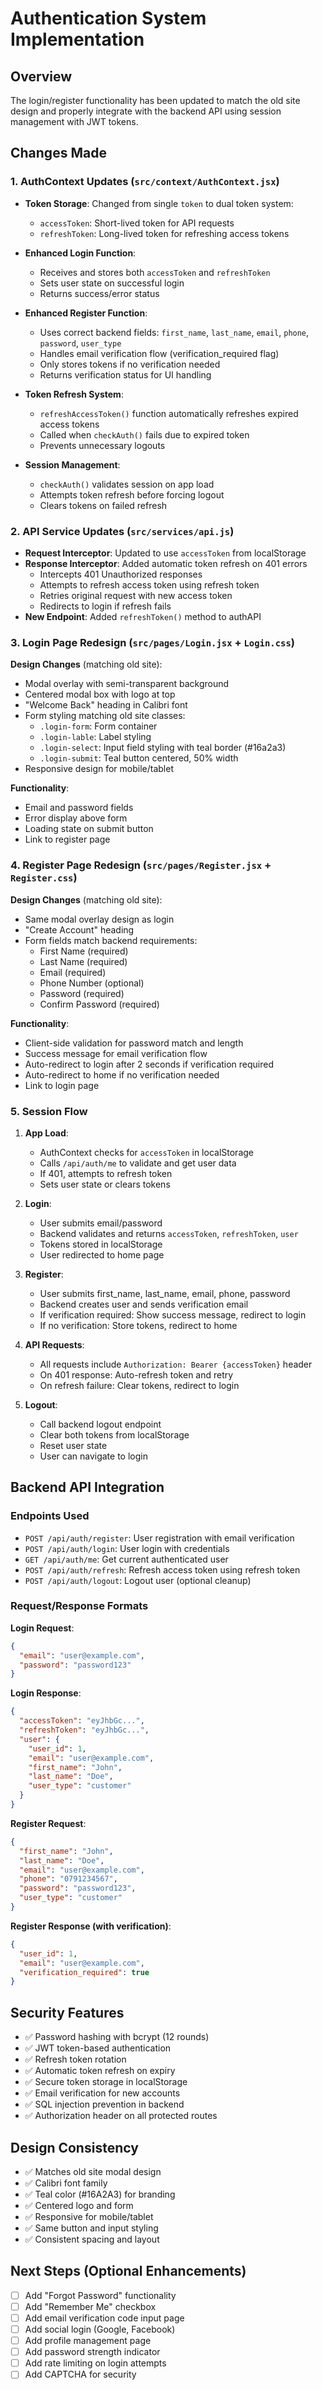 # Authentication System Implementation

## Overview
The login/register functionality has been updated to match the old site design and properly integrate with the backend API using session management with JWT tokens.

## Changes Made

### 1. AuthContext Updates (`src/context/AuthContext.jsx`)
- **Token Storage**: Changed from single `token` to dual token system:
  - `accessToken`: Short-lived token for API requests
  - `refreshToken`: Long-lived token for refreshing access tokens
  
- **Enhanced Login Function**:
  - Receives and stores both `accessToken` and `refreshToken`
  - Sets user state on successful login
  - Returns success/error status
  
- **Enhanced Register Function**:
  - Uses correct backend fields: `first_name`, `last_name`, `email`, `phone`, `password`, `user_type`
  - Handles email verification flow (verification_required flag)
  - Only stores tokens if no verification needed
  - Returns verification status for UI handling
  
- **Token Refresh System**:
  - `refreshAccessToken()` function automatically refreshes expired access tokens
  - Called when `checkAuth()` fails due to expired token
  - Prevents unnecessary logouts
  
- **Session Management**:
  - `checkAuth()` validates session on app load
  - Attempts token refresh before forcing logout
  - Clears tokens on failed refresh

### 2. API Service Updates (`src/services/api.js`)
- **Request Interceptor**: Updated to use `accessToken` from localStorage
- **Response Interceptor**: Added automatic token refresh on 401 errors
  - Intercepts 401 Unauthorized responses
  - Attempts to refresh access token using refresh token
  - Retries original request with new access token
  - Redirects to login if refresh fails
- **New Endpoint**: Added `refreshToken()` method to authAPI

### 3. Login Page Redesign (`src/pages/Login.jsx` + `Login.css`)
**Design Changes** (matching old site):
- Modal overlay with semi-transparent background
- Centered modal box with logo at top
- "Welcome Back" heading in Calibri font
- Form styling matching old site classes:
  - `.login-form`: Form container
  - `.login-lable`: Label styling
  - `.login-select`: Input field styling with teal border (#16a2a3)
  - `.login-submit`: Teal button centered, 50% width
- Responsive design for mobile/tablet

**Functionality**:
- Email and password fields
- Error display above form
- Loading state on submit button
- Link to register page

### 4. Register Page Redesign (`src/pages/Register.jsx` + `Register.css`)
**Design Changes** (matching old site):
- Same modal overlay design as login
- "Create Account" heading
- Form fields match backend requirements:
  - First Name (required)
  - Last Name (required)
  - Email (required)
  - Phone Number (optional)
  - Password (required)
  - Confirm Password (required)

**Functionality**:
- Client-side validation for password match and length
- Success message for email verification flow
- Auto-redirect to login after 2 seconds if verification required
- Auto-redirect to home if no verification needed
- Link to login page

### 5. Session Flow
1. **App Load**:
   - AuthContext checks for `accessToken` in localStorage
   - Calls `/api/auth/me` to validate and get user data
   - If 401, attempts to refresh token
   - Sets user state or clears tokens

2. **Login**:
   - User submits email/password
   - Backend validates and returns `accessToken`, `refreshToken`, `user`
   - Tokens stored in localStorage
   - User redirected to home page

3. **Register**:
   - User submits first_name, last_name, email, phone, password
   - Backend creates user and sends verification email
   - If verification required: Show success message, redirect to login
   - If no verification: Store tokens, redirect to home

4. **API Requests**:
   - All requests include `Authorization: Bearer {accessToken}` header
   - On 401 response: Auto-refresh token and retry
   - On refresh failure: Clear tokens, redirect to login

5. **Logout**:
   - Call backend logout endpoint
   - Clear both tokens from localStorage
   - Reset user state
   - User can navigate to login

## Backend API Integration

### Endpoints Used
- `POST /api/auth/register`: User registration with email verification
- `POST /api/auth/login`: User login with credentials
- `GET /api/auth/me`: Get current authenticated user
- `POST /api/auth/refresh`: Refresh access token using refresh token
- `POST /api/auth/logout`: Logout user (optional cleanup)

### Request/Response Formats

**Login Request**:
```json
{
  "email": "user@example.com",
  "password": "password123"
}
```

**Login Response**:
```json
{
  "accessToken": "eyJhbGc...",
  "refreshToken": "eyJhbGc...",
  "user": {
    "user_id": 1,
    "email": "user@example.com",
    "first_name": "John",
    "last_name": "Doe",
    "user_type": "customer"
  }
}
```

**Register Request**:
```json
{
  "first_name": "John",
  "last_name": "Doe",
  "email": "user@example.com",
  "phone": "0791234567",
  "password": "password123",
  "user_type": "customer"
}
```

**Register Response (with verification)**:
```json
{
  "user_id": 1,
  "email": "user@example.com",
  "verification_required": true
}
```

## Security Features
- ✅ Password hashing with bcrypt (12 rounds)
- ✅ JWT token-based authentication
- ✅ Refresh token rotation
- ✅ Automatic token refresh on expiry
- ✅ Secure token storage in localStorage
- ✅ Email verification for new accounts
- ✅ SQL injection prevention in backend
- ✅ Authorization header on all protected routes

## Design Consistency
- ✅ Matches old site modal design
- ✅ Calibri font family
- ✅ Teal color (#16A2A3) for branding
- ✅ Centered logo and form
- ✅ Responsive for mobile/tablet
- ✅ Same button and input styling
- ✅ Consistent spacing and layout

## Next Steps (Optional Enhancements)
- [ ] Add "Forgot Password" functionality
- [ ] Add "Remember Me" checkbox
- [ ] Add email verification code input page
- [ ] Add social login (Google, Facebook)
- [ ] Add profile management page
- [ ] Add password strength indicator
- [ ] Add rate limiting on login attempts
- [ ] Add CAPTCHA for security
